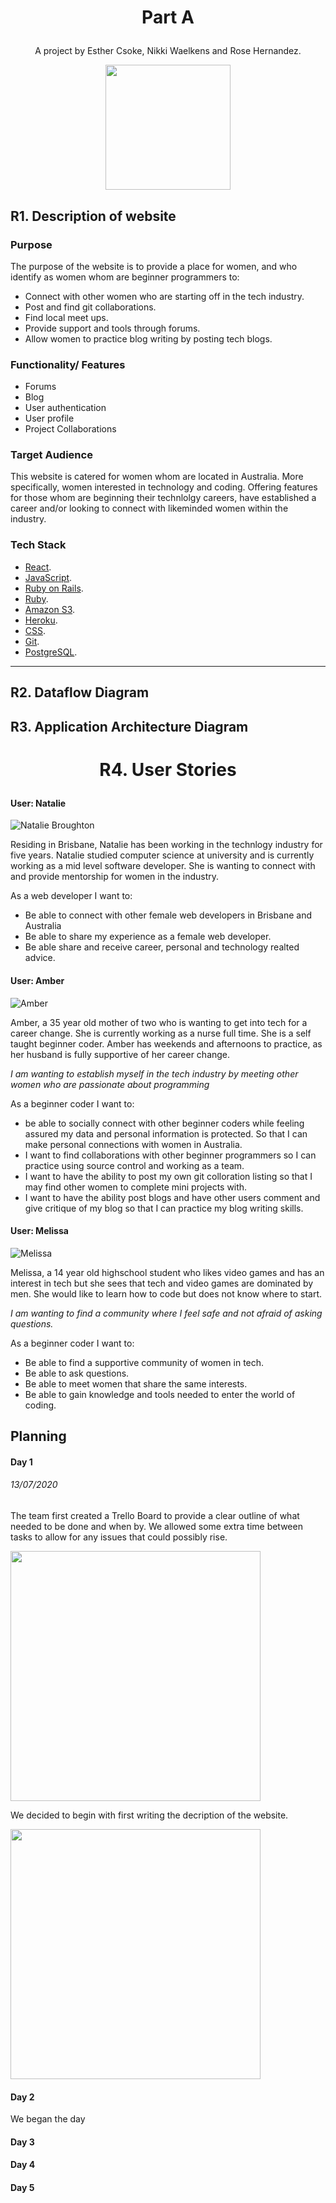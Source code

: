 
# <p align="center"> Part A
</p>

 <p align="center"> 
 A project by Esther Csoke, Nikki Waelkens and Rose Hernandez.
</p>

 <p align="center"> 
  <img width="200" src="./Img/girl-at-computer.png">
</p>



## R1. Description of website

### Purpose

The purpose of the website is to provide a place for women, and who identify as women whom are beginner programmers to:

- Connect with other women who are starting off in the tech industry.
- Post and find git collaborations. 
- Find local meet ups.
- Provide support and tools through forums.
- Allow women to practice blog writing by posting tech blogs.
 
### Functionality/ Features

- Forums
- Blog
- User authentication
- User profile
- Project Collaborations

### Target Audience
This website is catered for women whom are located in Australia. More specifically, women interested in technology and coding. Offering features for those whom are beginning their technlolgy careers, have established a career and/or looking to connect with likeminded women within the industry.

### Tech Stack

- [React](https://reactjs.org/).
- [JavaScript](https://www.javascript.com/).
- [Ruby on Rails](https://rubyonrails.org/).
- [Ruby](https://www.ruby-lang.org/en/).
- [Amazon S3](https://aws.amazon.com/).
- [Heroku](https://heroku.com/).
- [CSS](https://www.w3.org/Style/CSS/Overview.en.html).
- [Git](https://github.com/).
- [PostgreSQL](https://www.postgresql.org/).


--- 

## R2. Dataflow Diagram

## R3. Application Architecture Diagram


# <p align="center"> R4. User Stories
</p>

#### User: Natalie

![Natalie Broughton](./Img/UserAvatar/4.png)

Residing in Brisbane, Natalie has been working in the technlogy industry for five years. Natalie studied computer science at university and is currently working as a mid level software developer. She is wanting to connect with and provide mentorship for women in the industry.

As a web developer I want to:
- Be able to connect with other female web developers in Brisbane and Australia
- Be able to share my experience as a female web developer. 
- Be able share and receive career, personal and technology realted advice.



####  User: Amber

![Amber](./Img/UserAvatar/8.png)

Amber, a 35 year old mother of two who is wanting to get into tech for a career change. She is currently working as a nurse full time. She is a self taught beginner coder. Amber has weekends and afternoons to practice, as her husband is fully supportive of her career change. 

<i>I am wanting to establish myself in the tech industry by meeting other women who are passionate about programming </i>


As a beginner coder I want to:
-  be able to socially connect with other beginner coders while feeling assured my data and personal information is protected. So that I can make personal connections with women in Australia.
- I want to find collaborations with other beginner programmers so I can practice using source control and working as a team.
- I want to have the ability to post my own git colloration listing so that I may find other women to complete mini projects with.
-  I want to have the ability post blogs and have other users comment and give critique of my blog so that I can practice my blog writing skills.


####  User: Melissa

![Melissa](./Img/UserAvatar/1.png)

Melissa, a 14 year old highschool student who likes video games and has an interest in tech but she sees that tech and video games are dominated by men. She would like to learn how to code but does not know where to start.

<i>I am wanting to find a community where I feel safe and not afraid of asking questions.</i>

As a beginner coder I want to:
- Be able to find a supportive community of women in tech.
- Be able to ask questions.
- Be able to meet women that share the same interests.
- Be able to gain knowledge and tools needed to enter the world of coding.




## Planning


#### Day 1 
###### 13/07/2020

The team first created a Trello Board to provide a clear outline of what needed to be done and when by. We allowed some extra time between tasks to allow for any issues that could possibly rise. 

  <img width="400" src="./Img/Day1Planning/Created-tasks.png">

We decided to begin with first writing the decription of the website. 

  <img width="400" src="./Img/Day1Planning/description-of-website.png">

#### Day 2

We began the day 

#### Day 3


#### Day 4


#### Day 5
